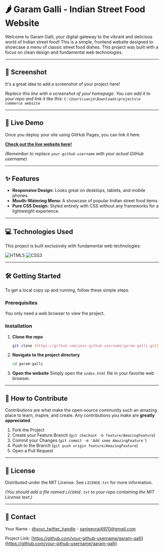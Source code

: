 # 🌶️ Garam Galli - Indian Street Food Website

Welcome to Garam Galli, your digital gateway to the vibrant and delicious world of Indian street food! This is a simple, frontend website designed to showcase a menu of classic street food dishes. This project was built with a focus on clean design and fundamental web technologies.

---

## 📸 Screenshot

It's a great idea to add a screenshot of your project here!

*Replace this line with a screenshot of your homepage. You can add it to your repo and link it like this:*
`C:\Users\sanje\Downloads\projects\e commerce website`

---

## 🚀 Live Demo

Once you deploy your site using GitHub Pages, you can link it here.

**[Check out the live website here!](https://your-github-username.github.io/garam-galli/)**

*(Remember to replace `your-github-username` with your actual GitHub username)*

---

## ✨ Features

* **Responsive Design:** Looks great on desktops, tablets, and mobile phones.
* **Mouth-Watering Menu:** A showcase of popular Indian street food items.
* **Pure CSS Design:** Styled entirely with CSS without any frameworks for a lightweight experience.

---

## 💻 Technologies Used

This project is built exclusively with fundamental web technologies:

![HTML5](https://img.shields.io/badge/html5-%23E34F26.svg?style=for-the-badge&logo=html5&logoColor=white)
![CSS3](https://img.shields.io/badge/css3-%231572B6.svg?style=for-the-badge&logo=css3&logoColor=white)

---

## 🛠️ Getting Started

To get a local copy up and running, follow these simple steps.

### Prerequisites

You only need a web browser to view the project.

### Installation

1.  **Clone the repo**
    ```sh
    git clone [https://github.com/your-github-username/garam-galli.git](https://github.com/your-github-username/garam-galli.git)
    ```
2.  **Navigate to the project directory**
    ```sh
    cd garam-galli
    ```
3.  **Open the website**
    Simply open the `index.html` file in your favorite web browser.

---

## 🤝 How to Contribute

Contributions are what make the open-source community such an amazing place to learn, inspire, and create. Any contributions you make are **greatly appreciated**.

1.  Fork the Project
2.  Create your Feature Branch (`git checkout -b feature/AmazingFeature`)
3.  Commit your Changes (`git commit -m 'Add some AmazingFeature'`)
4.  Push to the Branch (`git push origin feature/AmazingFeature`)
5.  Open a Pull Request

---

## 📄 License

Distributed under the MIT License. See `LICENSE.txt` for more information.

*(You should add a file named `LICENSE.txt` to your repo containing the MIT License text.)*

---

## 📧 Contact

Your Name - [@your_twitter_handle](https://x.com/SanjeevRai69356) - sanjeevrai4970@gmail.com

Project Link: [https://github.com/your-github-username/garam-galli](https://github.com/your-github-username/garam-galli)
